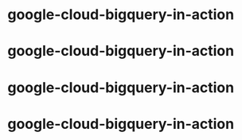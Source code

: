 # google-cloud-bigquery-in-action
# google-cloud-bigquery-in-action
# google-cloud-bigquery-in-action
# google-cloud-bigquery-in-action
